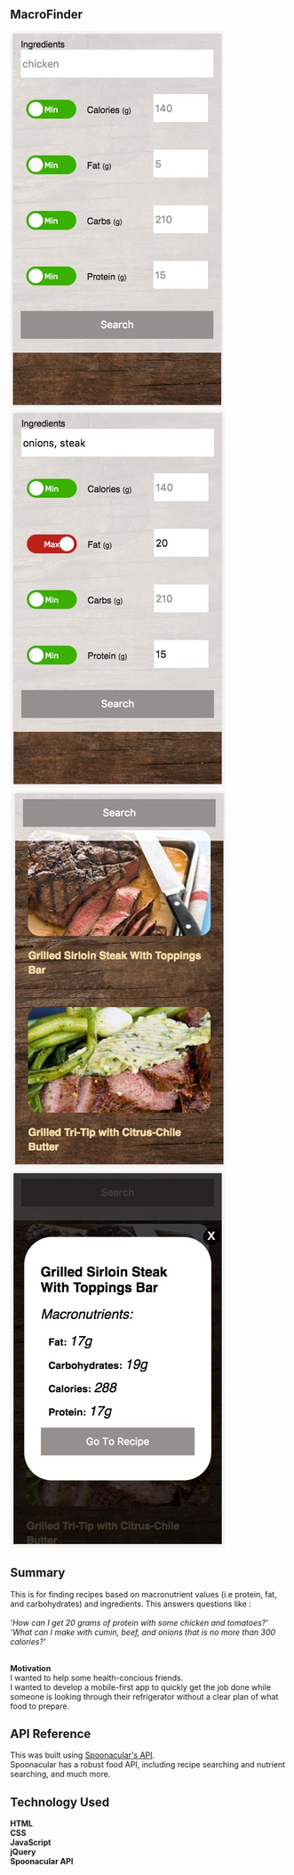 ## MacroFinder
![Alt text](startingOut.jpg?raw=true "Starting Out")
![Alt text](uiInProcess.jpg?raw=true "Searching")
![Alt text](searchResults.jpg?raw=true "Search Results")
![Alt text](previewingMacros.jpg?raw=true "Previewing Macros")

## Summary
This is for finding recipes based on macronutrient values (i.e protein, fat, and carbohydrates) and ingredients.
This answers questions like :<br /><br />
*'How can I get 20 grams of protein with some chicken and tomatoes?'*
*'What can I make with cumin, beef, and onions that is no more than 300 calories?'*<br /><br />

**Motivation**<br />
I wanted to help some health-concious friends.<br />
I wanted to develop a mobile-first app to quickly get the job done while someone is looking through their refrigerator without a clear plan of what food to prepare.

## API Reference
This was built using [Spoonacular's API](https://market.mashape.com/spoonacular/recipe-food-nutrition).<br />
Spoonacular has a robust food API, including recipe searching and nutrient searching, and much more.

## Technology Used
**HTML**<br />
**CSS**<br />
**JavaScript**<br />
**jQuery**<br />
**Spoonacular API**